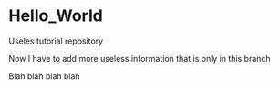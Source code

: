 # Hello_World
Useles tutorial repository

Now I have to add more useless information that is only in this branch

Blah blah blah blah

